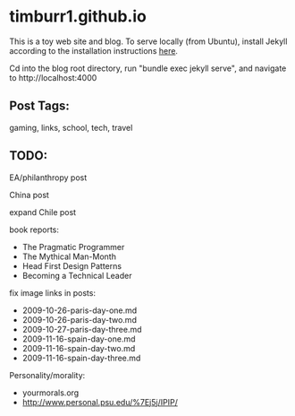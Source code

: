# timburr1.github.io
This is a toy web site and blog. To serve locally (from Ubuntu), install Jekyll according to the installation instructions [here](https://jekyllrb.com/docs/). 

Cd into the blog root directory, run "bundle exec jekyll serve", and navigate to http://localhost:4000 

## Post Tags:
gaming, links, school, tech, travel

## TODO:
EA/philanthropy post

China post  

expand Chile post  

book reports:    
* The Pragmatic Programmer  
* The Mythical Man-Month  
* Head First Design Patterns  
* Becoming a Technical Leader  

fix image links in posts:  
* 2009-10-26-paris-day-one.md  
* 2009-10-26-paris-day-two.md  
* 2009-10-27-paris-day-three.md  
* 2009-11-16-spain-day-one.md  
* 2009-11-16-spain-day-two.md  
* 2009-11-16-spain-day-three.md  

Personality/morality:  
* yourmorals.org
* http://www.personal.psu.edu/%7Ej5j/IPIP/
